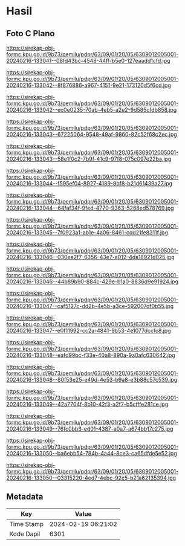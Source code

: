 # Hasil

## Foto C Plano

https://sirekap-obj-formc.kpu.go.id/9b73/pemilu/pdpr/63/09/01/20/05/6309012005001-20240216-133041--08fd43bc-4548-44ff-b5e0-127eaadd1cfd.jpg

https://sirekap-obj-formc.kpu.go.id/9b73/pemilu/pdpr/63/09/01/20/05/6309012005001-20240216-133042--8f876886-a967-4151-9e21-173120d5f6cd.jpg

https://sirekap-obj-formc.kpu.go.id/9b73/pemilu/pdpr/63/09/01/20/05/6309012005001-20240216-133042--ec0e0235-70ab-4eb5-a2e2-9d585cfdb858.jpg

https://sirekap-obj-formc.kpu.go.id/9b73/pemilu/pdpr/63/09/01/20/05/6309012005001-20240216-133043--67225064-9548-49af-9860-82c52f68c2ec.jpg

https://sirekap-obj-formc.kpu.go.id/9b73/pemilu/pdpr/63/09/01/20/05/6309012005001-20240216-133043--58e1f0c2-7b9f-41c9-97f8-075c097e22ba.jpg

https://sirekap-obj-formc.kpu.go.id/9b73/pemilu/pdpr/63/09/01/20/05/6309012005001-20240216-133044--f595ef04-8927-4189-9bf8-b21d61439a27.jpg

https://sirekap-obj-formc.kpu.go.id/9b73/pemilu/pdpr/63/09/01/20/05/6309012005001-20240216-133044--64faf34f-9fed-4770-9363-5268ed578769.jpg

https://sirekap-obj-formc.kpu.go.id/9b73/pemilu/pdpr/63/09/01/20/05/6309012005001-20240216-133045--7f0923a1-ab1e-4a06-8461-cdd21fe8311f.jpg

https://sirekap-obj-formc.kpu.go.id/9b73/pemilu/pdpr/63/09/01/20/05/6309012005001-20240216-133046--030ea2f7-6356-43e7-a012-4da18921d025.jpg

https://sirekap-obj-formc.kpu.go.id/9b73/pemilu/pdpr/63/09/01/20/05/6309012005001-20240216-133046--44b89b90-884c-429e-b1a0-8836d9e91924.jpg

https://sirekap-obj-formc.kpu.go.id/9b73/pemilu/pdpr/63/09/01/20/05/6309012005001-20240216-133047--caf5127c-dd2b-4e5b-a3ce-592007df0b55.jpg

https://sirekap-obj-formc.kpu.go.id/9b73/pemilu/pdpr/63/09/01/20/05/6309012005001-20240216-133047--e0f11992-cc2a-4841-9b53-4e1077dccfc8.jpg

https://sirekap-obj-formc.kpu.go.id/9b73/pemilu/pdpr/63/09/01/20/05/6309012005001-20240216-133048--eafd99bc-f33e-40a8-890a-9a0afc630642.jpg

https://sirekap-obj-formc.kpu.go.id/9b73/pemilu/pdpr/63/09/01/20/05/6309012005001-20240216-133048--80f53e25-e49d-4e53-b9a8-e3b88c57c539.jpg

https://sirekap-obj-formc.kpu.go.id/9b73/pemilu/pdpr/63/09/01/20/05/6309012005001-20240216-133049--42a7704f-8b10-42f3-a2f7-b5cfffe281ce.jpg

https://sirekap-obj-formc.kpu.go.id/9b73/pemilu/pdpr/63/09/01/20/05/6309012005001-20240216-133049--76fc0bb3-ed01-4387-a0a7-a674bb17c275.jpg

https://sirekap-obj-formc.kpu.go.id/9b73/pemilu/pdpr/63/09/01/20/05/6309012005001-20240216-133050--ba6ebb54-784b-4a44-8ce3-ca65dfde5e52.jpg

https://sirekap-obj-formc.kpu.go.id/9b73/pemilu/pdpr/63/09/01/20/05/6309012005001-20240216-133050--03315220-4ed7-4ebc-92c5-b21a62135394.jpg


## Metadata

| Key        | Value               |
| ---------- | ------------------- |
| Time Stamp | 2024-02-19 06:21:02 |
| Kode Dapil | 6301                |



